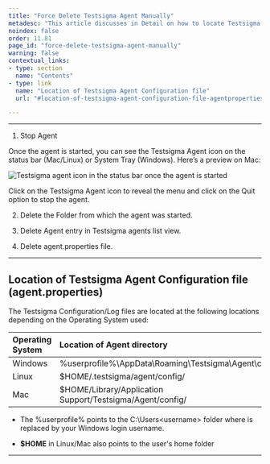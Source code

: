 ```yaml
---
title: "Force Delete Testsigma Agent Manually"
metadesc: "This article discusses in Detail on how to locate Testsigma Agent Configuration file and how to stop/delete Testsigma Agent manually."
noindex: false
order: 11.81
page_id: "force-delete-testsigma-agent-manually"
warning: false
contextual_links:
- type: section
  name: "Contents"
- type: link
  name: "Location of Testsigma Agent Configuration file"
  url: "#location-of-testsigma-agent-configuration-file-agentproperties"

---
```


---

1. Stop Agent

Once the agent is started, you can see the Testsigma Agent icon on the status bar (Mac/Linux) or System Tray (Windows). Here’s a preview on Mac:

![Testsigma agent icon in the status bar once the agent is started](https://docs.testsigma.com/images/force-delete/testsigma-agent-icon-once-started.png)

Click on the Testsigma Agent icon to reveal the menu and click on the Quit option to stop the agent.

2. Delete the Folder from which the agent was started.

3. Delete Agent entry in Testsigma agents list view.

4. Delete agent.properties file.


---

## **Location of Testsigma Agent Configuration file (agent.properties)**

The Testsigma Configuration/Log files are located at the following locations depending on the Operating System used:

| Operating System   | Location of Agent directory |
| :---        | :---   |        
| Windows  | %userprofile%\AppData\Roaming\Testsigma\Agent\config\   | 
| Linux | $HOME/.testsigma/agent/config/        | 
| Mac   | $HOME/Library/Application Support/Testsigma/Agent/config/   | 

- The %userprofile% points to the C:\Users\<username> folder where <username> is replaced by your Windows login username.

- **$HOME** in Linux/Mac also points to the user's home folder

---